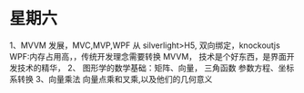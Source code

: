 # 星期六

1、MVVM 发展，MVC,MVP,WPF 从 silverlight>H5, 双向绑定，knockoutjs
WPF:内存占用高，，传统开发理念需要转换 MVVM， 技术是个好东西，是界面开发技术的精华，
2、 图形学的数学基础：矩阵、向量， 三角函数 参数方程、坐标系转换
3、向量乘法 向量点乘和叉乘,以及他们的几何意义
